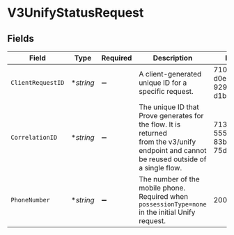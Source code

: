 # V3UnifyStatusRequest


## Fields

| Field                                                                                                                                     | Type                                                                                                                                      | Required                                                                                                                                  | Description                                                                                                                               | Example                                                                                                                                   |
| ----------------------------------------------------------------------------------------------------------------------------------------- | ----------------------------------------------------------------------------------------------------------------------------------------- | ----------------------------------------------------------------------------------------------------------------------------------------- | ----------------------------------------------------------------------------------------------------------------------------------------- | ----------------------------------------------------------------------------------------------------------------------------------------- |
| `ClientRequestID`                                                                                                                         | **string*                                                                                                                                 | :heavy_minus_sign:                                                                                                                        | A client-generated unique ID for a specific request.                                                                                      | 71010d88-d0e7-4a24-9297-d1be6fefde81                                                                                                      |
| `CorrelationID`                                                                                                                           | **string*                                                                                                                                 | :heavy_minus_sign:                                                                                                                        | The unique ID that Prove generates for the flow. It is returned<br/>from the v3/unify endpoint and cannot be reused outside of a single flow. | 713189b8-5555-4b08-83ba-75d08780aebd                                                                                                      |
| `PhoneNumber`                                                                                                                             | **string*                                                                                                                                 | :heavy_minus_sign:                                                                                                                        | The number of the mobile phone. Required when `possessionType=none` in the initial Unify request.                                         | 2001004011                                                                                                                                |